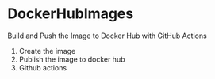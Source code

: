 # DockerHubImages
Build and Push the Image to Docker Hub with GitHub Actions

1. Create the image
2. Publish the image to docker hub
3. Github actions
